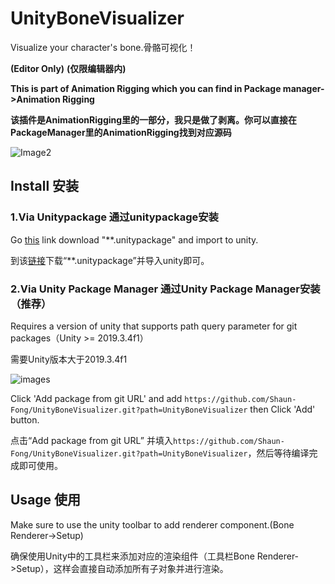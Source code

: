 # UnityBoneVisualizer

 Visualize your character's bone.骨骼可视化！
 
 **(Editor Only)**
 **(仅限编辑器内)**
 
**This is part of Animation Rigging which you can find in Package manager->Animation Rigging**

**该插件是AnimationRigging里的一部分，我只是做了剥离。你可以直接在PackageManager里的AnimationRigging找到对应源码**

![Image2](https://i.ibb.co/jJBkq24/image2.png)

## Install 安装

### 1.Via Unitypackage 通过unitypackage安装

Go [this](https://github.com/Shaun-Fong/UnityBoneVisualizer/releases) link download "**.unitypackage" and import to unity.

到该[链接](https://github.com/Shaun-Fong/UnityBoneVisualizer/releases)下载“**.unitypackage”并导入unity即可。

### 2.Via Unity Package Manager 通过Unity Package Manager安装（推荐）

Requires a version of unity that supports path query parameter for git packages（Unity >= 2019.3.4f1）

需要Unity版本大于2019.3.4f1

![images](https://user-images.githubusercontent.com/46207/79450714-3aadd100-8020-11ea-8aae-b8d87fc4d7be.png)

Click 'Add package from git URL' and add `https://github.com/Shaun-Fong/UnityBoneVisualizer.git?path=UnityBoneVisualizer` then Click 'Add' button.

点击“Add package from git URL” 并填入`https://github.com/Shaun-Fong/UnityBoneVisualizer.git?path=UnityBoneVisualizer`，然后等待编译完成即可使用。



## Usage 使用

Make sure to use the unity toolbar to add renderer component.(Bone Renderer->Setup)

确保使用Unity中的工具栏来添加对应的渲染组件（工具栏Bone Renderer->Setup），这样会直接自动添加所有子对象并进行渲染。


